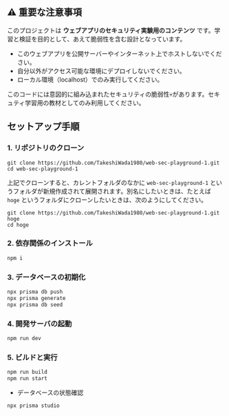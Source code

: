 ## ⚠️ 重要な注意事項

このプロジェクトは **ウェブアプリのセキュリティ実験用のコンテンツ** です。学習と検証を目的として、あえて脆弱性を含む設計となっています。

- このウェブアプリを公開サーバーやインターネット上でホストしないでください。
- 自分以外がアクセス可能な環境にデプロイしないでください。
- ローカル環境（localhost）でのみ実行してください。

このコードには意図的に組み込まれたセキュリティの脆弱性💀があります。セキュティ学習用の教材としてのみ利用してください。

## セットアップ手順

### 1. リポジトリのクローン

```
git clone https://github.com/TakeshiWada1980/web-sec-playground-1.git
cd web-sec-playground-1
```

上記でクローンすると、カレントフォルダのなかに `web-sec-playground-1` というフォルダが新規作成されて展開されます。別名にしたいときは、たとえば `hoge` というフォルダにクローンしたいときは、次のようにしてください。

```
git clone https://github.com/TakeshiWada1980/web-sec-playground-1.git hoge
cd hoge
```

### 2. 依存関係のインストール

```bash
npm i
```

### 3. データベースの初期化

```bash
npx prisma db push
npx prisma generate
npx prisma db seed
```

### 4. 開発サーバの起動

```bash
npm run dev
```

### 5. ビルドと実行

```bash
npm run build
npm run start
```

- データベースの状態確認

```bash
npx prisma studio
```

